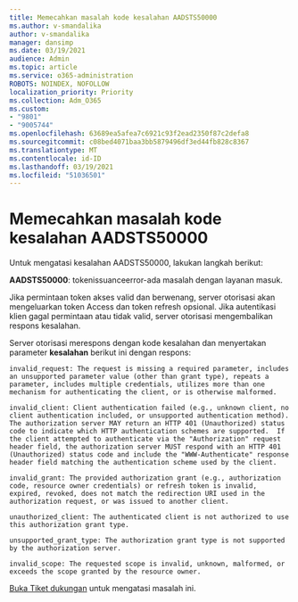 ```yaml
---
title: Memecahkan masalah kode kesalahan AADSTS50000
ms.author: v-smandalika
author: v-smandalika
manager: dansimp
ms.date: 03/19/2021
audience: Admin
ms.topic: article
ms.service: o365-administration
ROBOTS: NOINDEX, NOFOLLOW
localization_priority: Priority
ms.collection: Adm_O365
ms.custom:
- "9801"
- "9005744"
ms.openlocfilehash: 63689ea5afea7c6921c93f2ead2350f87c2defa8
ms.sourcegitcommit: c08bed4071baa3bb5879496df3ed44fb828c8367
ms.translationtype: MT
ms.contentlocale: id-ID
ms.lasthandoff: 03/19/2021
ms.locfileid: "51036501"
---
```

# <a name="troubleshoot-aadsts50000-error-code"></a>Memecahkan masalah kode kesalahan AADSTS50000

Untuk mengatasi kesalahan AADSTS50000, lakukan langkah berikut:

**AADSTS50000**: tokenissuanceerror-ada masalah dengan layanan masuk.

Jika permintaan token akses valid dan berwenang, server otorisasi akan mengeluarkan token Access dan token refresh opsional. Jika autentikasi klien gagal permintaan atau tidak valid, server otorisasi mengembalikan respons kesalahan.

Server otorisasi merespons dengan kode kesalahan dan menyertakan parameter **kesalahan** berikut ini dengan respons:

`invalid_request: The request is missing a required parameter, includes an unsupported parameter value (other than grant type), repeats a parameter, includes multiple credentials, utilizes more than one mechanism for authenticating the client, or is otherwise malformed.`

`invalid_client: Client authentication failed (e.g., unknown client, no client authentication included, or unsupported authentication method).  The authorization server MAY return an HTTP 401 (Unauthorized) status code to indicate which HTTP authentication schemes are supported.  If the client attempted to authenticate via the "Authorization" request header field, the authorization server MUST respond with an HTTP 401 (Unauthorized) status code and include the "WWW-Authenticate" response header field matching the authentication scheme used by the client.`

`invalid_grant: The provided authorization grant (e.g., authorization code, resource owner credentials) or refresh token is invalid, expired, revoked, does not match the redirection URI used in the authorization request, or was issued to another client.`

`unauthorized_client: The authenticated client is not authorized to use this authorization grant type.`

`unsupported_grant_type: The authorization grant type is not supported by the authorization server.`

`invalid_scope: The requested scope is invalid, unknown, malformed, or exceeds the scope granted by the resource owner.`

[Buka Tiket dukungan](https://docs.microsoft.com/azure/active-directory/fundamentals/active-directory-troubleshooting-support-howto) untuk mengatasi masalah ini.